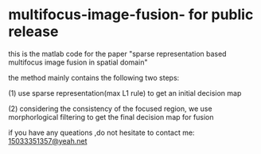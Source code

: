 # multifocus-image-fusion-  for public release
this is the matlab code for the paper "sparse representation based multifocus image fusion in spatial domain"

the method mainly contains the following two steps:

(1) use sparse representation(max L1 rule) to get an initial decision map

(2) considering the consistency of the focused region, we use morphorlogical filtering to  get the final decision map for fusion

if you have any queations ,do not hesitate to contact me: 15033351357@yeah.net
